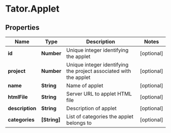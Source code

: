 # Tator.Applet

## Properties

Name | Type | Description | Notes
------------ | ------------- | ------------- | -------------
**id** | **Number** | Unique integer identifying the applet | [optional] 
**project** | **Number** | Unique integer identifying the project associated with the applet | [optional] 
**name** | **String** | Name of applet | [optional] 
**htmlFile** | **String** | Server URL to applet HTML file | [optional] 
**description** | **String** | Description of applet | [optional] 
**categories** | **[String]** | List of categories the applet belongs to | [optional] 


